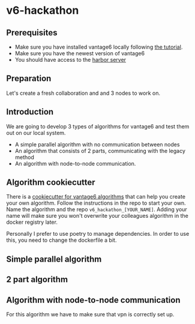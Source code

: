 # v6-hackathon

## Prerequisites
- Make sure you have installed vantage6 locally following [the tutorial](https://github.com/CARRIER-project/vantage6-local-setup).
- Make sure you have the newest version of vantage6
- You should have access to the [harbor server](https://harbor.carrier-mu.src.surf-hosted.nl/)

## Preparation
Let's create a fresh collaboration and and 3 nodes to work on.

## Introduction
We are going to develop 3 types of algorithms for vantage6 and test them out on our local system.
- A simple parallel algorithm with no communication between nodes
- An algorithm that consists of 2 parts, communicating with the legacy method
- An algorithm with node-to-node communication.

## Algorithm cookiecutter
There is a [cookiecutter for vantage6 algorithms](https://github.com/vantage6/cookiecutter_algorithm_python) that can help you create your own algorithm.
Follow the instructions in the repo to start your own. Name the algorithm and the repo `v6_hackathon_[YOUR_NAME]`. Adding your name will make sure you won't overwrite your colleagues algorithm in the docker registry later.

Personally I prefer to use poetry to manage dependencies. In order to use this, you need to change the dockerfile a bit.


## Simple parallel algorithm


## 2 part algorithm

## Algorithm with node-to-node communication
For this algorithm we have to make sure that vpn is correctly set up.
